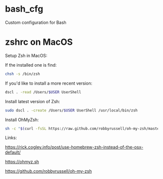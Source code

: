 # bash_cfg
Custom configuration for Bash

# zshrc on MacOS

Setup Zsh in MacOS:

If the installed one is find:

```sh
chsh -s /bin/zsh
```

If you'd like to install a more recent version:

```sh
dscl . -read /Users/$USER UserShell
```

Install latest version of Zsh:

```sh
sudo dscl . -create /Users/$USER UserShell /usr/local/bin/zsh
```

Install OhMyZsh:

```sh
sh -c "$(curl -fsSL https://raw.github.com/robbyrussell/oh-my-zsh/master/tools/install.sh)"
```

Links:

https://rick.cogley.info/post/use-homebrew-zsh-instead-of-the-osx-default/

https://ohmyz.sh

https://github.com/robbyrussell/oh-my-zsh